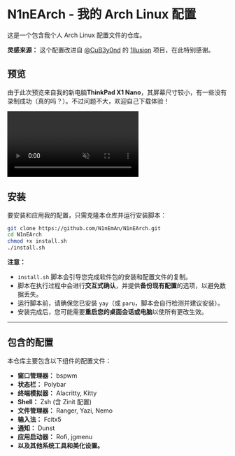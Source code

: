 
# N1nEArch - 我的 Arch Linux 配置

这是一个包含我个人 Arch Linux 配置文件的仓库。

**灵感来源：**
这个配置改进自 [@CuB3y0nd](https://github.com/CuB3y0nd) 的 [1llusion](https://github.com/CuB3y0nd/1llusion) 项目，在此特别感谢。

## 预览
由于此次预览来自我的新电脑**ThinkPad X1 Nano**，其屏幕尺寸较小，有一些没有录制成功（真的吗？）。不过问题不大，欢迎自己下载体验！

<video src="https://github.com/user-attachments/assets/ba75ed5b-c9bb-4cbb-97cf-b2f35e8166c5" autoplay loop muted></video>

## 安装



要安装和应用我的配置，只需克隆本仓库并运行安装脚本：

```bash
git clone https://github.com/N1nEmAn/N1nEArch.git
cd N1nEArch
chmod +x install.sh
./install.sh
```

**注意：**

  * `install.sh` 脚本会引导您完成软件包的安装和配置文件的复制。
  * 脚本在执行过程中会进行**交互式确认**，并提供**备份现有配置**的选项，以避免数据丢失。
  * 运行脚本前，请确保您已安装 `yay`（或 `paru`，脚本会自行检测并建议安装）。
  * 安装完成后，您可能需要**重启您的桌面会话或电脑**以使所有更改生效。

-----

## 包含的配置

本仓库主要包含以下组件的配置文件：

  * **窗口管理器：** bspwm
  * **状态栏：** Polybar
  * **终端模拟器：** Alacritty, Kitty
  * **Shell：** Zsh (含 Zinit 配置)
  * **文件管理器：** Ranger, Yazi, Nemo
  * **输入法：** Fcitx5
  * **通知：** Dunst
  * **应用启动器：** Rofi, jgmenu
  * **以及其他系统工具和美化设置。**

